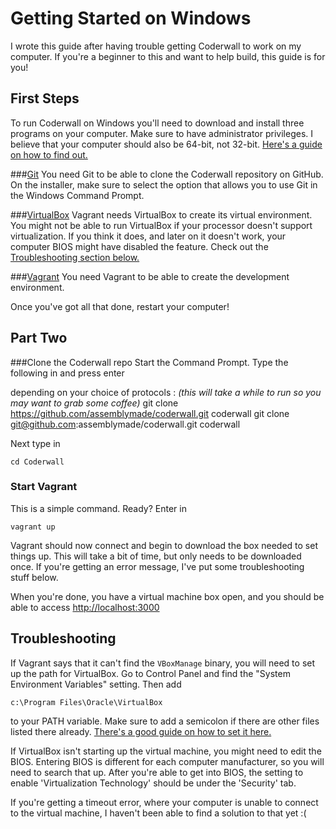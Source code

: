 # Getting Started on Windows

I wrote this guide after having trouble getting Coderwall to work on my computer. If you're a beginner to this and want to help build, this guide is for you!

## First Steps

To run Coderwall on Windows you'll need to download and install three programs on your computer. Make sure to have administrator privileges. I believe that your computer should also be 64-bit, not 32-bit. [Here's a guide on how to find out.](http://windows.microsoft.com/en-ca/windows/32-bit-and-64-bit-windows)

###[Git](http://git-scm.com/downloads)
You need Git to be able to clone the Coderwall repository on GitHub. On the installer, make sure to select the option that allows you to use Git in the Windows Command Prompt.

###[VirtualBox](https://www.virtualbox.org/wiki/Downloads)
Vagrant needs VirtualBox to create its virtual environment. You might not be able to run VirtualBox if your processor doesn't support virtualization. If you think it does, and later on it doesn't work, your computer BIOS might have disabled the feature. Check out the [Troubleshooting section below.](https://github.com/assemblymade/coderwall/docs/getting_started_on_windows.md#troubleshooting)

###[Vagrant](http://vagrantup.com)
You need Vagrant to be able to create the development environment.

Once you've got all that done, restart your computer!

## Part Two

###Clone the Coderwall repo
Start the Command Prompt. Type the following in and press enter

   depending on your choice of protocols : _(this will take a while to run so you may want to grab some coffee)_
    git clone https://github.com/assemblymade/coderwall.git coderwall
    git clone git@github.com:assemblymade/coderwall.git coderwall

Next type in

    cd Coderwall

### Start Vagrant

This is a simple command. Ready? Enter in

    vagrant up

Vagrant should now connect and begin to download the box needed to set things up. This will take a bit of time, but only needs to be downloaded once. If you're getting an error message, I've put some troubleshooting stuff below.

When you're done, you have a virtual machine box open, and you should be able to access [http://localhost:3000](http://localhost:3000)


## Troubleshooting

If Vagrant says that it can't find the `VBoxManage` binary, you will need to set up the path for VirtualBox. Go to Control Panel and find the "System Environment Variables" setting. Then add

    c:\Program Files\Oracle\VirtualBox

to your PATH variable. Make sure to add a semicolon if there are other files listed there already. [There's a good guide on how to set it here.](http://www.computerhope.com/issues/ch000549.htm)

If VirtualBox isn't starting up the virtual machine, you might need to edit the BIOS. Entering BIOS is different for each computer manufacturer, so you will need to search that up. After you're able to get into BIOS, the setting to enable 'Virtualization Technology' should be under the 'Security' tab.

If you're getting a timeout error, where your computer is unable to connect to the virtual machine, I haven't been able to find a solution to that yet :(
